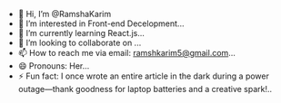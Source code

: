 - 👋 Hi, I’m @RamshaKarim
- 👀 I’m interested in Front-end Decelopment...
- 🌱 I’m currently learning React.js...
- 💞️ I’m looking to collaborate on ...
- 📫 How to reach me via email: ramshkarim5@gmail.com...
- 😄 Pronouns: Her...
- ⚡ Fun fact: I once wrote an entire article in the dark during a power outage—thank goodness for laptop batteries and a creative spark!..

<!---
RamshaKarim/RamshaKarim is a ✨ special ✨ repository because its `README.md` (this file) appears on your GitHub profile.
You can click the Preview link to take a look at your changes.
--->
